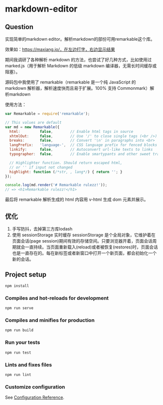 # markdown-editor

## Question
实现简单的markdown editor。解析markdown的部份可用remarkable这个库。

效果如：https://maxiang.io/，在左边打字，右边显示结果


期间我调研了各种解析 markdown 的方法，也尝试了好几种方式，比如使用过 marked.js（用于解析 Markdown 的低级 markdown 编译器，无需长时间缓存或阻塞）。

源码包中我使用了 remarkable（remarkable 是一个纯 JavaScript 的 markdown 解析器，解析速度快而且易于扩展。100% 支持 Commonmark）解析markdown

使用方法：
```js
var Remarkable = require('remarkable');

// This values are default
var md = new Remarkable({
  html:         false,        // Enable html tags in source
  xhtmlOut:     false,        // Use '/' to close single tags (<br />)
  breaks:       false,        // Convert '\n' in paragraphs into <br>
  langPrefix:   'language-',  // CSS language prefix for fenced blocks
  linkify:      false,        // Autoconvert url-like texts to links
  typographer:  false,        // Enable smartypants and other sweet transforms

  // Highlighter function. Should return escaped html,
  // or '' if input not changed
  highlight: function (/*str, , lang*/) { return ''; }
});

console.log(md.render('# Remarkable rulezz!'));
// => <h1>Remarkable rulezz!</h1>
```
最后将 remarkable 解析生成的 html 内容用 v-html 生成 dom 元素并展示。
## 优化
1. 手写防抖，去掉第三方库lodash
3. 使用 sessionStorage 实时缓存
sessionStorage 是个全局对象，它维护着在页面会话(page session)期间有效的存储空间。只要浏览器开着，页面会话周期就会一直持续。当页面重新载入(reload)或者被恢复(restores)时，页面会话也是一直存在的。每在新标签或者新窗口中打开一个新页面，都会初始化一个新的会话。



## Project setup
```
npm install
```

### Compiles and hot-reloads for development
```
npm run serve
```

### Compiles and minifies for production
```
npm run build
```

### Run your tests
```
npm run test
```

### Lints and fixes files
```
npm run lint
```

### Customize configuration
See [Configuration Reference](https://cli.vuejs.org/config/).
